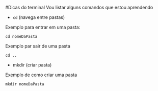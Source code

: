 #Dicas do terminal
Vou listar alguns comandos que estou aprendendo

- `cd` (navega entre pastas)

Exemplo para entrar em uma pasta:
```
cd nomeDaPasta
```

Exemplo par sair de uma pasta
```
cd ..
``` 

- mkdir (criar pasta)

Exemplo de como criar uma pasta
```
mkdir nomeDaPasta
```


